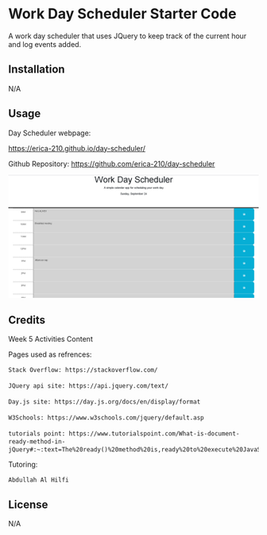 # Work Day Scheduler Starter Code

A work day scheduler that uses JQuery to keep track of the current hour and log events added. 

## Installation

N/A

## Usage

Day Scheduler webpage:

https://erica-210.github.io/day-scheduler/

Github Repository: https://github.com/erica-210/day-scheduler

![alt text](./Assets/Work%20Day%20Scheduler%20-%20Google%20Chrome%209_24_2023%2011_53_41%20PM.png)

## Credits

Week 5 Activities Content

Pages used as refrences:

    Stack Overflow: https://stackoverflow.com/

    JQuery api site: https://api.jquery.com/text/

    Day.js site: https://day.js.org/docs/en/display/format

    W3Schools: https://www.w3schools.com/jquery/default.asp

    tutorials point: https://www.tutorialspoint.com/What-is-document-ready-method-in-jQuery#:~:text=The%20ready()%20method%20is,ready%20to%20execute%20JavaScript%20code.

Tutoring:

    Abdullah Al Hilfi

## License

N/A